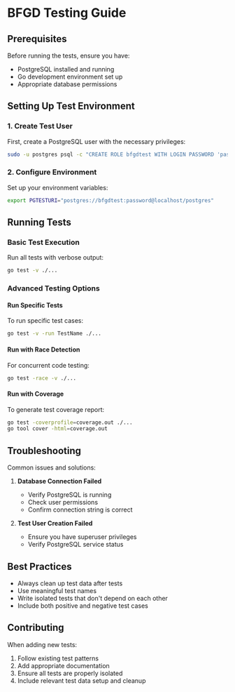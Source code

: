 # BFGD Testing Guide

## Prerequisites

Before running the tests, ensure you have:
- PostgreSQL installed and running
- Go development environment set up
- Appropriate database permissions

## Setting Up Test Environment

### 1. Create Test User

First, create a PostgreSQL user with the necessary privileges:

```bash
sudo -u postgres psql -c "CREATE ROLE bfgdtest WITH LOGIN PASSWORD 'password' NOSUPERUSER CREATEDB;"
```

### 2. Configure Environment

Set up your environment variables:

```bash
export PGTESTURI="postgres://bfgdtest:password@localhost/postgres"
```

## Running Tests

### Basic Test Execution

Run all tests with verbose output:

```bash
go test -v ./...
```

### Advanced Testing Options

#### Run Specific Tests
To run specific test cases:
```bash
go test -v -run TestName ./...
```

#### Run with Race Detection
For concurrent code testing:
```bash
go test -race -v ./...
```

#### Run with Coverage
To generate test coverage report:
```bash
go test -coverprofile=coverage.out ./...
go tool cover -html=coverage.out
```

## Troubleshooting

Common issues and solutions:

1. **Database Connection Failed**
   - Verify PostgreSQL is running
   - Check user permissions
   - Confirm connection string is correct

2. **Test User Creation Failed**
   - Ensure you have superuser privileges
   - Verify PostgreSQL service status

## Best Practices

- Always clean up test data after tests
- Use meaningful test names
- Write isolated tests that don't depend on each other
- Include both positive and negative test cases

## Contributing

When adding new tests:
1. Follow existing test patterns
2. Add appropriate documentation
3. Ensure all tests are properly isolated
4. Include relevant test data setup and cleanup

